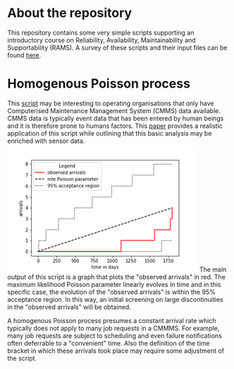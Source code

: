 # About the repository
This repository contains some very simple scripts supporting an introductory course on Reliability, Availability, Maintainability and Supportability (RAMS). A survey of these scripts and their input files can be found [here](https://nbviewer.jupyter.org/github/chrisrijsdijk/RAMS/).

# Homogenous Poisson process
This [script](https://nbviewer.jupyter.org/github/chrisrijsdijk/RAMS/blob/master/PoissonDistribution.ipynb) may be interesting to operating organisations that only have Computerised Maintenance Management System (CMMS) data available. CMMS data is typically event data that has been entered by human beings and it is therefore prone to humans factors. This [paper](https://www.phmpapers.org/index.php/phme/article/view/409) provides a realistic application of this script while outlining that this basic analysis may be enriched with sensor data.
![cover image](/figures/PoissonPlot01.png)
The main output of this script is a graph that plots the "observed arrivals" in red. The maximum likelihood Poisson parameter linearly evolves in time and in this specific case, the evolution of the "observed arrivals" is within the 95% acceptance region. In this way, an initial screening on large discontinuities in the "observed arrivals" will be obtained. 

A homogenous Poisson process presumes a constant arrival rate which typically does not apply to many job requests in a CMMMS. For example, many job requests are subject to scheduling and even failure notifications often deferrable to a "convenient" time. Also the definition of the time bracket in which these arrivals took place may require some adjustment of the script.
